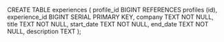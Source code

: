CREATE TABLE experiences (
profile_id BIGINT REFERENCES profiles (id),
experience_id BIGINT SERIAL PRIMARY KEY,
company TEXT NOT NULL,
title TEXT NOT NULL,
start_date TEXT NOT NULL,
end_date TEXT NOT NULL,
description TEXT
);
